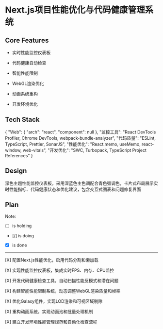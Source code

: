 # Next.js项目性能优化与代码健康管理系统

## Core Features

- 实时性能监控仪表板

- 代码健康自动检查

- 智能性能限制

- WebGL渲染优化

- 动画系统重构

- 开发环境优化

## Tech Stack

{
  "Web": {
    "arch": "react",
    "component": null
  },
  "监控工具": "React DevTools Profiler, Chrome DevTools, webpack-bundle-analyzer",
  "代码质量": "ESLint, TypeScript, Prettier, SonarJS",
  "性能优化": "React.memo, useMemo, react-window, web-vitals",
  "开发优化": "SWC, Turbopack, TypeScript Project References"
}

## Design

深色主题性能监控仪表板，采用深蓝色主色调配合青色强调色，卡片式布局展示实时性能指标、代码健康状态和优化建议，包含交互式图表和问题修复界面

## Plan

Note: 

- [ ] is holding
- [/] is doing
- [X] is done

---

[X] 配置Next.js性能优化，启用代码分割和懒加载

[X] 实现性能监控仪表板，集成实时FPS、内存、CPU监控

[X] 开发代码健康检查工具，自动扫描性能反模式和潜在问题

[X] 构建智能性能限制系统，动态调整WebGL渲染质量和帧率

[X] 优化Galaxy组件，实现LOD渲染和可视区域剔除

[X] 重构动画系统，实现动画池和批量处理机制

[X] 建立开发环境性能管理规范和自动化检查流程
